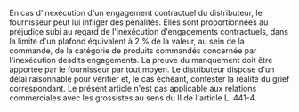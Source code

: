 En cas d'inexécution d'un engagement contractuel du distributeur, le fournisseur peut lui infliger des pénalités. Elles sont proportionnées au préjudice subi au regard de l'inexécution d'engagements contractuels, dans la limite d'un plafond équivalent à 2 % de la valeur, au sein de la commande, de la catégorie de produits commandés concernée par l'inexécution desdits engagements. La preuve du manquement doit être apportée par le fournisseur par tout moyen. Le distributeur dispose d'un délai raisonnable pour vérifier et, le cas échéant, contester la réalité du grief correspondant. Le présent article n'est pas applicable aux relations commerciales avec les grossistes au sens du II de l'article L. 441-4.
